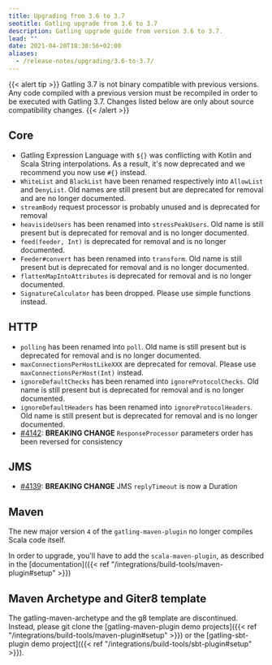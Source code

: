 ```yaml
---
title: Upgrading from 3.6 to 3.7
seotitle: Gatling upgrade from 3.6 to 3.7
description: Gatling upgrade guide from version 3.6 to 3.7.
lead: ""
date: 2021-04-20T18:30:56+02:00
aliases:
  - /release-notes/upgrading/3.6-to-3.7/
---
```


{{< alert tip >}}
Gatling 3.7 is not binary compatible with previous versions.
Any code compiled with a previous version must be recompiled in order to be executed with Gatling 3.7.
Changes listed below are only about source compatibility changes.
{{< /alert >}}

## Core

* Gatling Expression Language with `${}` was conflicting with Kotlin and Scala String interpolations. As a result, it's now deprecated and we recommend you now use `#{}` instead.
* `WhiteList` and `BlackList` have been renamed respectively into `AllowList` and `DenyList`. Old names are still present but are deprecated for removal and are no longer documented.
* `streamBody` request processor is probably unused and is deprecated for removal
* `heavisideUsers` has been renamed into `stressPeakUsers`. Old name is still present but is deprecated for removal and is no longer documented.
* `feed(feeder, Int)` is deprecated for removal and is no longer documented.
* `Feeder#convert` has been renamed into `transform`. Old name is still present but is deprecated for removal and is no longer documented.
* `flattenMapIntoAttributes` is deprecated for removal and is no longer documented.
* `SignatureCalculator` has been dropped. Please use simple functions instead.

## HTTP

* `polling` has been renamed into `poll`. Old name is still present but is deprecated for removal and is no longer documented.
* `maxConnectionsPerHostLikeXXX` are deprecated for removal. Please use `maxConnectionsPerHost(Int)` instead.
* `ignoreDefaultChecks` has been renamed into `ignoreProtocolChecks`. Old name is still present but is deprecated for removal and is no longer documented.
* `ignoreDefaultHeaders` has been renamed into `ignoreProtocolHeaders`. Old name is still present but is deprecated for removal and is no longer documented.
* [#4142](https://github.com/gatling/gatling/issues/4142): **BREAKING CHANGE** `ResponseProcessor` parameters order has been reversed for consistency

## JMS

* [#4139](https://github.com/gatling/gatling/issues/4139): **BREAKING CHANGE** JMS `replyTimeout` is now a Duration

## Maven

The new major version `4` of the `gatling-maven-plugin` no longer compiles Scala code itself.

In order to upgrade, you'll have to add the `scala-maven-plugin`, as described in the [documentation]({{< ref "/integrations/build-tools/maven-plugin#setup" >}})


## Maven Archetype and Giter8 template

The gatling-maven-archetype and the g8 template are discontinued. Instead, please git clone the
[gatling-maven-plugin demo projects]({{< ref "/integrations/build-tools/maven-plugin#setup" >}}) or the
[gatling-sbt-plugin demo project]({{< ref "/integrations/build-tools/sbt-plugin#setup" >}}).
